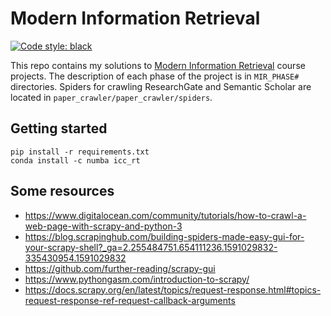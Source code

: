 # Modern Information Retrieval
[![Code style: black](https://img.shields.io/badge/code%20style-black-000000.svg)](https://github.com/psf/black)

This repo contains my solutions to [Modern Information Retrieval](http://ce.sharif.edu/courses/98-99/2/ce324-1/index.php) course projects.
The description of each phase of the project is in `MIR_PHASE#` directories.
Spiders for crawling ResearchGate and Semantic Scholar are located in `paper_crawler/paper_crawler/spiders`.
## Getting started
```
pip install -r requirements.txt 
conda install -c numba icc_rt
```

## Some resources

 - https://www.digitalocean.com/community/tutorials/how-to-crawl-a-web-page-with-scrapy-and-python-3
 - https://blog.scrapinghub.com/building-spiders-made-easy-gui-for-your-scrapy-shell?_ga=2.255484751.654111236.1591029832-335430954.1591029832
 - https://github.com/further-reading/scrapy-gui
 - https://www.pythongasm.com/introduction-to-scrapy/
 - https://docs.scrapy.org/en/latest/topics/request-response.html#topics-request-response-ref-request-callback-arguments